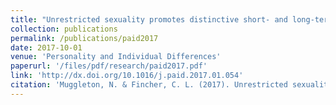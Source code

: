 ```yaml
---
title: "Unrestricted sexuality promotes distinctive short- and long-term mate preferences in women"
collection: publications
permalink: /publications/paid2017
date: 2017-10-01
venue: 'Personality and Individual Differences'
paperurl: '/files/pdf/research/paid2017.pdf'
link: 'http://dx.doi.org/10.1016/j.paid.2017.01.054'
citation: 'Muggleton, N. & Fincher, C. L. (2017). Unrestricted sexuality promotes distinctive short- and long-term mate preferences in women. <i>Personality and Individual Differences, 111</i>, 169-173.'
---
```

